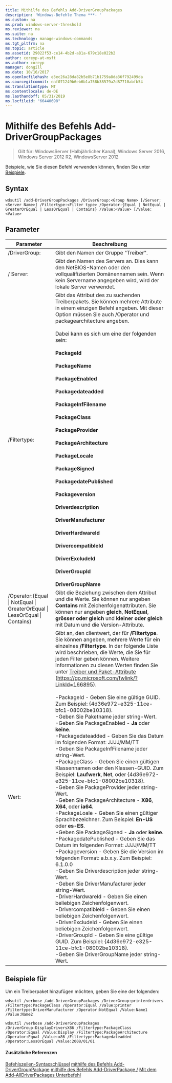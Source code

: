 ```yaml
---
title: Mithilfe des Befehls Add-DriverGroupPackages
description: 'Windows-Befehle Thema ***- '
ms.custom: na
ms.prod: windows-server-threshold
ms.reviewer: na
ms.suite: na
ms.technology: manage-windows-commands
ms.tgt_pltfrm: na
ms.topic: article
ms.assetid: 29022f53-ce14-4b2d-a81a-679c18e022b2
author: coreyp-at-msft
ms.author: coreyp
manager: dongill
ms.date: 10/16/2017
ms.openlocfilehash: e3ec26a28da82b5e8b71b1759a8da36f792499da
ms.sourcegitcommit: eaf071249b6eb6b1a758b38579a2d87710abfb54
ms.translationtype: MT
ms.contentlocale: de-DE
ms.lasthandoff: 05/31/2019
ms.locfileid: "66440698"
---
```

# <a name="using-the-add-drivergrouppackages-command"></a>Mithilfe des Befehls Add-DriverGroupPackages

>Gilt für: WindowsServer (Halbjährlicher Kanal), Windows Server 2016, Windows Server 2012 R2, WindowsServer 2012

Beispiele, wie Sie diesen Befehl verwenden können, finden Sie unter [Beispiele](#BKMK_examples).
## <a name="syntax"></a>Syntax
```
wdsutil /add-DriverGroupPackages /DriverGroup:<Group Name> [/Server:<Server Name>] /Filtertype:<Filter type> /Operator:{Equal | NotEqual | GreaterOrEqual | LessOrEqual | Contains} /Value:<Value> [/Value:<Value>
```
## <a name="parameters"></a>Parameter

|                                         Parameter                                          |                                                                                                                                                                                                                                                                                                                                                                                                                                                                                                                                                                                                                                                                                                                                                                                                                                                                                                      Beschreibung                                                                                                                                                                                                                                                                                                                                                                                                                                                                                                                                                                                                                                                                                                                                                                                                                                                                                                      |
|--------------------------------------------------------------------------------------------|-----------------------------------------------------------------------------------------------------------------------------------------------------------------------------------------------------------------------------------------------------------------------------------------------------------------------------------------------------------------------------------------------------------------------------------------------------------------------------------------------------------------------------------------------------------------------------------------------------------------------------------------------------------------------------------------------------------------------------------------------------------------------------------------------------------------------------------------------------------------------------------------------------------------------------------------------------------------------------------------------------------------------------------------------------------------------------------------------------------------------------------------------------------------------------------------------------------------------------------------------------------------------------------------------------------------------------------------------------------------------------------------------------------------------------------------------------------------------------------------------------------------------------------------------------------------------------------------------------------------------------------------------------------------------------------------------------------------------------------------------------------------------------------------------------------------------|
|                                 /DriverGroup:<Group Name>                                  |                                                                                                                                                                                                                                                                                                                                                                                                                                                                                                                                                                                                                                                                                                                                                                                                                                                                                        Gibt den Namen der Gruppe "Treiber".                                                                                                                                                                                                                                                                                                                                                                                                                                                                                                                                                                                                                                                                                                                                                                                                                                                                                        |
|                                   / Server:<Server name>                                    |                                                                                                                                                                                                                                                                                                                                                                                                                                                                                                                                                                                                                                                                                                                                                                                                                                         Gibt den Namen des Servers an. Dies kann den NetBIOS-Namen oder den vollqualifizierten Domänennamen sein. Wenn kein Servername angegeben wird, wird der lokale Server verwendet.                                                                                                                                                                                                                                                                                                                                                                                                                                                                                                                                                                                                                                                                                                                                                                                                                                         |
|                                 /Filtertype:<Filter type>                                  |                                                                                                                                                                                                                                                                                                                                                                                                                                                                                Gibt das Attribut des zu suchenden Treiberpakets. Sie können mehrere Attribute in einem einzigen Befehl angeben. Mit dieser Option müssen Sie auch /Operator und packagearchitecture angeben.<br /><br /><Filter type> Dabei kann es sich um eine der folgenden sein:<br /><br />**PackageId**<br /><br />**PackageName**<br /><br />**PackageEnabled**<br /><br />**Packagedateadded**<br /><br />**PackageInfFilename**<br /><br />**PackageClass**<br /><br />**PackageProvider**<br /><br />**PackageArchitecture**<br /><br />**PackageLocale**<br /><br />**PackageSigned**<br /><br />**PackagedatePublished**<br /><br />**Packageversion**<br /><br />**Driverdescription**<br /><br />**DriverManufacturer**<br /><br />**DriverHardwareId**<br /><br />**DrivercompatibleId**<br /><br />**DriverExcludeId**<br /><br />**DriverGroupId**<br /><br />**DriverGroupName**                                                                                                                                                                                                                                                                                                                                                                                                                                                                                 |
| /Operator:{Equal &#124; NotEqual &#124; GreaterOrEqual &#124; LessOrEqual &#124; Contains} |                                                                                                                                                                                                                                                                                                                                                                                                                                                                                                                                                                                                                                                                                                                                                                                   Gibt die Beziehung zwischen dem Attribut und die Werte. Sie können nur angeben **Contains** mit Zeichenfolgenattributen. Sie können nur angeben **gleich**, **NotEqual**, **grösser oder gleich** und **kleiner oder gleich** mit Datum und die Version-Attribute.                                                                                                                                                                                                                                                                                                                                                                                                                                                                                                                                                                                                                                                                                                                                                                                   |
|                                       Wert:<Value>                                       | Gibt an, den clientwert, der für **/Filtertype**. Sie können angeben, mehrere Werte für ein einzelnes **/Filtertype**. In der folgende Liste wird beschrieben, die Werte, die Sie für jeden Filter geben können. Weitere Informationen zu diesen Werten finden Sie unter [Treiber und Paket-Attribute](https://go.microsoft.com/fwlink/?LinkId=166895) (<https://go.microsoft.com/fwlink/?LinkId=166895>).<br /><br />-PackageId - Geben Sie eine gültige GUID. Zum Beispiel: {4d36e972-e325-11ce-bfc1-08002be10318}.<br />-Geben Sie Paketname jeder string-Wert.<br />-Geben Sie PackageEnabled - **Ja** oder **keine**.<br />-Packagedateadded - Geben Sie das Datum im folgenden Format: JJJJ/MM/TT<br />-Geben Sie PackageInfFilename jeder string-Wert.<br />-PackageClass - Geben Sie einen gültigen Klassennamen oder den Klassen-GUID. Zum Beispiel: **Laufwerk**, **Net**, oder {4d36e972-e325-11ce-bfc1-08002be10318}.<br />-Geben Sie PackageProvider jeder string-Wert.<br />-Geben Sie PackageArchitecture - **X86**, **X64**, oder **ia64**.<br />-PackageLoale - Geben Sie einen gültiger Sprachbezeichner. Zum Beispiel: **En-US** oder **es-ES**.<br />-Geben Sie PackageSigned - **Ja** oder **keine**.<br />-PackagedatePublished - Geben Sie das Datum im folgenden Format: JJJJ/MM/TT<br />-Packageversion - Geben Sie die Version im folgenden Format: a.b.x.y. Zum Beispiel: 6.1.0.0<br />-Geben Sie Driverdescription jeder string-Wert.<br />-Geben Sie DriverManufacturer jeder string-Wert.<br />-DriverHardwareId - Geben Sie einen beliebigen Zeichenfolgenwert.<br />-DrivercompatibleId - Geben Sie einen beliebigen Zeichenfolgenwert.<br />-DriverExcludeId - Geben Sie einen beliebigen Zeichenfolgenwert.<br />-DriverGroupId - Geben Sie eine gültige GUID. Zum Beispiel: {4d36e972-e325-11ce-bfc1-08002be10318}.<br />-Geben Sie DriverGroupName jeder string-Wert. |

## <a name="BKMK_examples"></a>Beispiele für
Um ein Treiberpaket hinzufügen möchten, geben Sie eine der folgenden:
```
wdsutil /verbose /add-DriverGroupPackages /DriverGroup:printerdrivers /Filtertype:PackageClass /Operator:Equal /Value:printer /Filtertype:DriverManufacturer /Operator:NotEqual /Value:Name1 /Value:Name2
```
```
wdsutil /verbose /add-DriverGroupPackages /DriverGroup:DisplayDriversX86 /Filtertype:PackageClass /Operator:Equal /Value:Display /Filtertype:PackageArchitecture /Operator:Equal /Value:x86 /Filtertype:Packagedateadded /Operator:LessOrEqual /Value:2008/01/01
```
#### <a name="additional-references"></a>Zusätzliche Referenzen
[Befehlszeilen-Syntaxschlüssel](command-line-syntax-key.md)
[mithilfe des Befehls Add-DriverGroupPackage](using-the-add-drivergrouppackage-command.md)
[mithilfe des Befehls Add-DriverPackage /](using-the-add-driverpackage-command.md) 
 [Mit dem Add-AllDriverPackages Unterbefehl](using-the-add-alldriverpackages-subcommand.md)
